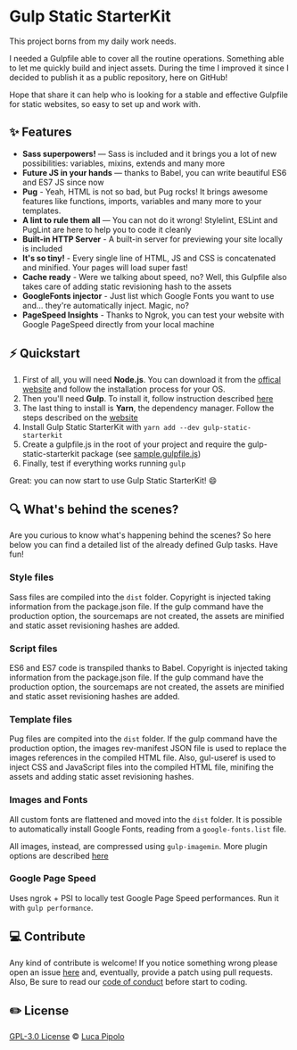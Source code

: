 
# Gulp Static StarterKit

This project borns from my daily work needs.

I needed a Gulpfile able to cover all the routine operations. Something able
to let me quickly build and inject assets.
During the time I improved it since I decided to publish it as a public
repository, here on GitHub!

Hope that share it can help who is looking for a stable and effective Gulpfile
for static websites, so easy to set up and work with.

## :sparkles: Features

- **Sass superpowers!** — Sass is included and it brings you a lot of new possibilities: variables, mixins, extends and many more
- **Future JS in your hands** — thanks to Babel, you can write beautiful ES6 and ES7 JS since now
- **Pug** - Yeah, HTML is not so bad, but Pug rocks! It brings awesome features like functions, imports, variables and many more to your templates.
- **A lint to rule them all** — You can not do it wrong! Stylelint, ESLint and PugLint are here to help you to code it cleanly
- **Built-in HTTP Server** - A built-in server for previewing your site locally is included
- **It's so tiny!** - Every single line of HTML, JS and CSS is concatenated and minified. Your pages will load super fast!
- **Cache ready** - Were we talking about speed, no? Well, this Gulpfile also takes care of adding static revisioning hash to the assets
- **GoogleFonts injector** - Just list which Google Fonts you want to use and… they're automatically inject. Magic, no?
- **PageSpeed Insights** - Thanks to Ngrok, you can test your website with Google PageSpeed directly from your local machine

## :zap: Quickstart

1. First of all, you will need **Node.js**. You can download it from the [offical website](https://nodejs.org/it/) and follow the installation process for your OS.
2. Then you'll need **Gulp**. To install it, follow instruction described [here](https://gulpjs.com/)
3. The last thing to install is **Yarn**, the dependency manager. Follow the steps described on the [website](https://yarnpkg.com/en/docs/getting-started)
3. Install Gulp Static StarterKit with `yarn add --dev gulp-static-starterkit`
4. Create a gulpfile.js in the root of your project and require the gulp-static-starterkit package (see [sample.gulpfile.js](https://github.com/LucaPipolo/gulp-static-starterkit/blob/master/sample.gulpfile.js))
5. Finally, test if everything works running `gulp`

Great: you can now start to use Gulp Static StarterKit! :smile:

## :mag: What's behind the scenes?

Are you curious to know what's happening behind the scenes?
So here below you can find a detailed list of the already defined Gulp tasks. Have fun!

### Style files

Sass files are compiled into the `dist` folder. Copyright is injected taking information
from the package.json file. If the gulp command have the production option, the sourcemaps are not created,
the assets are minified and static asset revisioning hashes are added.

### Script files

ES6 and ES7 code is transpiled thanks to Babel. Copyright is injected taking information
from the package.json file. If the gulp command have the production option, the sourcemaps are not created,
the assets are minified and static asset revisioning hashes are added.

### Template files

Pug files are compited into the `dist` folder. If the gulp command have the production option, the images rev-manifest
JSON file is used to replace the images references in the compiled HTML file.
Also, gul-useref is used to inject CSS and JavaScript files into the compiled HTML file, minifing the assets and adding static asset revisioning hashes.

### Images and Fonts

All custom fonts are flattened and moved into the `dist` folder. It is possible to automatically install Google Fonts, reading from a `google-fonts.list` file.

All images, instead, are compressed using `gulp-imagemin`. More plugin options are described [here](https://www.npmjs.com/package/gulp-imagemin#custom-plugin-options)

### Google Page Speed

Uses ngrok + PSI to locally test Google Page Speed performances.
Run it with `gulp performance`.

## :computer: Contribute

Any kind of contribute is welcome! If you notice something wrong please open an issue [here](https://github.com/LucaPipolo/gulp-static-starterkit/issues) and, eventually, provide a patch using pull requests. Also, Be sure to read our [code of conduct](https://github.com/LucaPipolo/gulp-static-starterkit/blob/master/CODE_OF_CONDUCT) before start to coding.

## :pencil2: License

[GPL-3.0 License](https://www.gnu.org/licenses/gpl-3.0.en.html) © [Luca Pipolo](https://www.lucapipolo.com)
